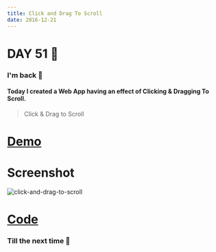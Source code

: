 ```yaml
---
title: Click and Drag To Scroll
date: 2016-12-21
---
```


# DAY 51 👾 

### I'm back 💙

#### Today I created a Web App having an effect of Clicking & Dragging To Scroll.

> Click & Drag to Scroll

# [Demo](https://deadcoder0904.github.io/click-and-drag-to-scroll)

# Screenshot

![click-and-drag-to-scroll](http://imgur.com/x5pygtZ.png)

# [Code](https://github.com/deadcoder0904/click-and-drag-to-scroll)

### Till the next time 👻 